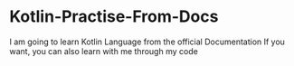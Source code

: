 # Kotlin-Practise-From-Docs
I am going to learn Kotlin Language from the official Documentation
If you want, you can also learn with me through my code
